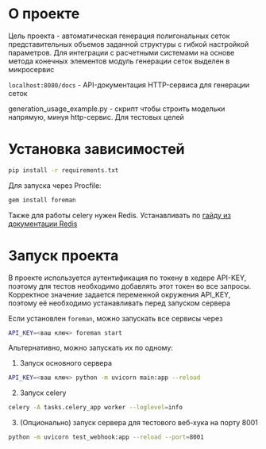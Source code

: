# О проекте

Цель проекта - автоматическая генерация полигональных сеток представительных объемов заданной структуры с гибкой настройкой параметров. Для интеграции с расчетными системами на основе метода конечных элементов модуль генерации сеток выделен в микросервис

`localhost:8080/docs` - API-документация HTTP-сервиса для генерации сеток

generation_usage_example.py - скрипт чтобы строить модельки напрямую, минуя http-сервис. Для тестовых целей

# Установка зависимостей

```bash
pip install -r requirements.txt
```

Для запуска через Procfile:

```bash
gem install foreman
```

Также для работы celery нужен Redis. Устанавливать по [гайду из документации Redis](https://redis.io/docs/latest/operate/oss_and_stack/install/install-redis/)

# Запуск проекта

В проекте используется аутентификация по токену в хедере API-KEY, поэтому для тестов необходимо добавлять этот токен во все запросы.
Корректное значение задается переменной окружения API_KEY, поэтому её необходимо устанавливать перед запуском сервера

Если установлен `foreman`, можно запускать все сервисы через

```bash
API_KEY=<ваш ключ> foreman start
```

Альтернативно, можно запускать их по одному:

1. Запуск основного сервера

```bash
API_KEY=<ваш ключ> python -m uvicorn main:app --reload
```

2. Запуск celery

```bash
celery -A tasks.celery_app worker --loglevel=info
```

3. (Опционально) запуск сервера для тестового веб-хука на порту 8001

```bash
python -m uvicorn test_webhook:app --reload --port=8001
```

